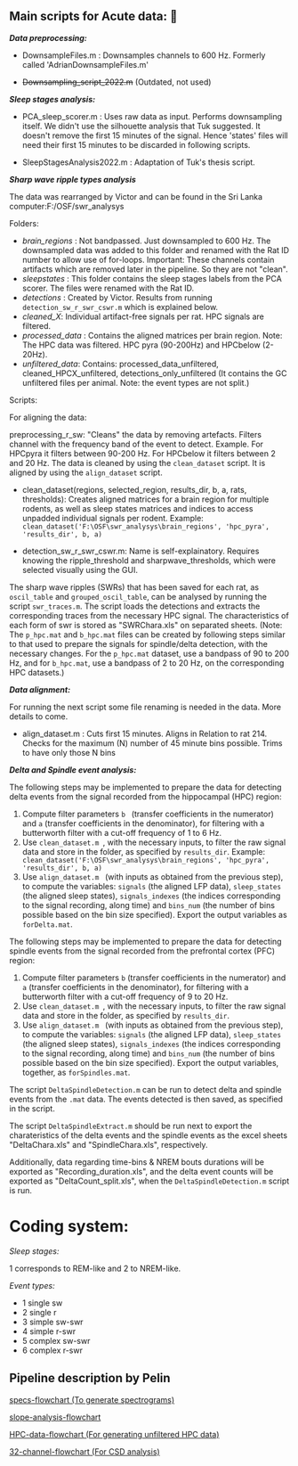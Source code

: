 
## Main scripts for Acute data: :file_folder: 

_**Data preprocessing:**_ 
  * DownsampleFiles.m : Downsamples channels to 600 Hz. Formerly called 'AdrianDownsampleFiles.m'

  * ~~Downsampling_script_2022.m~~ (Outdated, not used)

_**Sleep stages analysis:**_ 
  
  * PCA_sleep_scorer.m : Uses raw data as input. Performs downsampling itself. We didn't use the silhouette analysis that Tuk suggested. It doesn't remove the first 15 minutes of the signal. Hence 'states' files will need their first 15 minutes to be discarded in following scripts. 
  
  * SleepStagesAnalysis2022.m : Adaptation of Tuk's thesis script.
  
  
_**Sharp wave ripple types analysis**_ 

The data was rearranged by Victor and can be found in the Sri Lanka computer:F:/OSF/swr_analysys
 
 Folders:
- _brain_regions_ : Not bandpassed. Just downsampled to 600 Hz. The downsampled data was added to this folder and renamed with the Rat ID number to allow use of for-loops. Important: These channels contain artifacts which are removed later in the pipeline. So they are not "clean". 
- _sleepstates_ : This folder contains the sleep stages labels from the PCA scorer. The files were renamed with the Rat ID. 
- _detections_ : Created by Victor. Results from running ```detection_sw_r_swr_cswr.m``` which is explained below. 
- _cleaned_X_: Individual artifact-free signals per rat. HPC signals are filtered. 
- _processed_data_ : Contains the aligned matrices per brain region. Note: The HPC data was filtered. HPC pyra (90-200Hz) and HPCbelow (2-20Hz).
- _unfiltered_data_: Contains: processed_data_unfiltered, cleaned_HPCX_unfiltered, detections_only_unfiltered (It contains the GC unfiltered files per animal. Note: the event types are not split.) 


Scripts:

For aligning the data:

preprocessing_r_sw: "Cleans" the data by removing artefacts. Filters channel with the frequency band of the event to detect. Example. For HPCpyra it filters between 90-200 Hz. For HPCbelow it filters between 2 and 20 Hz. The data is cleaned by using the ```clean_dataset``` script. It is aligned by using the ```align_dataset``` script. 


- clean_dataset(regions, selected_region, results_dir, b, a, rats, thresholds): Creates aligned matrices for a brain region for multiple rodents, as well as sleep states matrices and indices to access unpadded individual signals per rodent.
Example: ```clean_dataset('F:\OSF\swr_analysys\brain_regions', 'hpc_pyra', 'results_dir', b, a)```

- detection_sw_r_swr_cswr.m: Name is self-explainatory. Requires knowing the ripple_threshold and sharpwave_thresholds, which were selected visually using the GUI.  


The sharp wave ripples (SWRs) that has been saved for each rat, as ```oscil_table``` and ```grouped_oscil_table```, can be analysed by running the script ```swr_traces.m```. The script loads the detections and extracts the corresponding traces from the necessary HPC signal. The characteristics of each form of swr is stored as "SWRChara.xls" on separated sheets.
(Note: The ```p_hpc.mat``` and ```b_hpc.mat``` files can be created by following steps similar to that used to prepare the signals for spindle/delta detection, with the necessary changes. For the ```p_hpc.mat``` dataset, use a bandpass of 90 to 200 Hz, and for ```b_hpc.mat```, use a bandpass of 2 to 20 Hz, on the corresponding HPC datasets.)
    
  
_**Data alignment:**_ 

For running the next script some file renaming is needed in the data. More details to come.
* align_dataset.m : Cuts first 15 minutes. Aligns in Relation to rat 214. Checks for the maximum (N) number of 45 minute bins possible. Trims to have only those N bins
 
  
_**Delta and Spindle event analysis:**_ 

The following steps may be implemented to prepare the data for detecting delta events from the signal recorded from the hippocampal (HPC) region:

  1. Compute filter parameters ```b ``` (transfer coefficients in the numerator) and ```a``` (transfer coefficients in the denominator), for filtering with a butterworth filter with a cut-off frequency of 1 to 6  Hz.
  2. Use ```clean_dataset.m ```, with the necessary inputs, to filter the raw signal data and store in the folder, as specified by ```results_dir```.  Example: ```  clean_dataset('F:\OSF\swr_analysys\brain_regions', 'hpc_pyra', 'results_dir', b, a)``` 
  3. Use ```align_dataset.m ``` (with inputs as obtained from the previous step), to compute the variables: ```signals``` (the aligned LFP data), ```sleep_states``` (the aligned sleep states), ```signals_indexes``` (the indices corresponding to the signal recording, along time) and ```bins_num``` (the number of bins possible based on the bin size specified). Export the output variables  as ```forDelta.mat```.
  
 The following steps may be implemented to prepare the data for detecting spindle events from the signal recorded from the prefrontal cortex (PFC) region:
 
  1. Compute filter parameters ```b``` (transfer coefficients in the numerator) and ```a``` (transfer coefficients in the denominator), for filtering with a butterworth filter with a cut-off frequency of 9 to 20  Hz.
  2. Use ```clean_dataset.m ```, with the necessary inputs, to filter the raw signal data and store in the folder, as specified by ```results_dir```.
  3. Use ```align_dataset.m ``` (with inputs as obtained from the previous step), to compute the variables: ```signals``` (the aligned LFP data), ```sleep_states``` (the aligned sleep states), ```signals_indexes``` (the indices corresponding to the signal recording, along time) and ```bins_num``` (the number of bins possible based on the bin size specified). Export the output variables, together, as ```forSpindles.mat```.

The script ```DeltaSpindleDetection.m``` can be run to detect delta and spindle events from the ```.mat``` data. The events detected is then saved, as specified in the script.

The script ```DeltaSpindleExtract.m``` should be run next to export the charateristics of the delta events and the spindle events as the excel sheets "DeltaChara.xls" and "SpindleChara.xls", respectively.

Additionally, data regarding time-bins & NREM bouts durations will be exported as "Recording_duration.xls", and the delta event counts will be exported as "DeltaCount_split.xls", when the ```DeltaSpindleDetection.m``` script is run.


# Coding system:

_Sleep stages:_

 1 corresponds to REM-like and 2 to NREM-like.

_Event types:_
- 1 single sw
- 2 single r
- 3 simple sw-swr
- 4 simple r-swr
- 5 complex sw-swr
- 6 complex r-swr

## Pipeline description by Pelin

[specs-flowchart (To generate spectrograms)](https://docs.google.com/document/d/1KkYj9pP0HtkzjQ-p-1WWALFDSossGnD021djwIOCWSg/edit?usp=sharing)

[slope-analysis-flowchart](https://docs.google.com/document/d/1O0E73VSSKm39skcDfJgUjIiksfCIa07FEhLNptUxXCQ/edit?usp=sharing)

[HPC-data-flowchart (For generating unfiltered HPC data)](https://docs.google.com/document/d/112Q030C6ypIyRTSDRgObQNLckRu8VwXpJmjp259GYvA/edit)

[32-channel-flowchart (For CSD analysis)](https://docs.google.com/document/d/1tSe1NFQGqByXRL5D9U-cSSFL-1GHQvqjHtUqIXY5mqI/edit)

